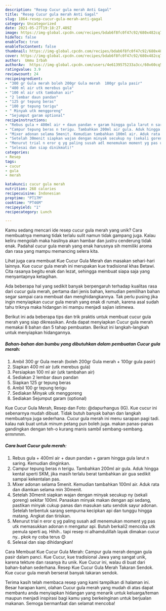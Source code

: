 ```yaml
---
description: "Resep Cucur gula merah Anti Gagal"
title: "Resep Cucur gula merah Anti Gagal"
slug: 1864-resep-cucur-gula-merah-anti-gagal
category: Uncategorized
date: 2021-05-27T19:18:27.489Z
image: https://img-global.cpcdn.com/recipes/bdab6f8fc0f47c92/680x482cq70/cucur-gula-merah-foto-resep-utama.jpg
hideToc: false
enableToc: true
enableTocContent: false
thumbnail: https://img-global.cpcdn.com/recipes/bdab6f8fc0f47c92/680x482cq70/cucur-gula-merah-foto-resep-utama.jpg
cover: https://img-global.cpcdn.com/recipes/bdab6f8fc0f47c92/680x482cq70/cucur-gula-merah-foto-resep-utama.jpg
author:  Ummu Irbah
authorAv:  https://img-global.cpcdn.com/users/4e6139575233a3cc/60x60cq50/avatar.jpg
ratingvalue: 3.9
reviewcount: 24
recipeingredient:
- "300 gr Gula merah boleh 200gr Gula merah  100gr gula pasir"
- "400 ml air utk merebus gula"
- "100 ml air utk tambahan air"
- "2 lembar daun pandan"
- "125 gr tepung beras"
- "100 gr tepung terigu"
- " Minyak utk menggoreng"
- "Sejumput garam optional"
recipeinstructions:
- "Rebus gula + 400ml air + daun pandan + garam hingga gula larut n saring. Kemudian dinginkan."
- "Campur tepung beras n terigu. Tambahkan 200ml air gula. Aduk hingga kental sperti SKM, jika masih terlalu berat tambahkan air gua sedikit sampai kekentalan pas."
- "Mixer adonan selama 5menit. Kemudian tambahkan 100ml air. Aduk rata dan diamkan selama min 30menit."
- "Setelah 30menit siapkan wajan dengan minyak secukup ny (sekali goreng) sekitar 100ml. Panaskan minyak makan dengan api sedang, pastikan minyak cukup panas dan masukan satu sendok sayur adonan. Setelah terbentuk sarang sempurna kecipkan api dan tunggu hingga matang. Angkat dan tiriskan."
- "Menurut trial n eror q yg paling susah adl menemukan moment yg pas utk memasukkan adonan n mengatur api. Butuh berkali2 mencoba utk pemula sperti aq. Hihih.. tapi resep ni alhamdulillah layak dimakan cucur ny.. pkok ny coba terus 😊"
- "Selesai dan siap dinikmati!"
categories:
- Resep
tags:
- cucur
- gula
- merah

katakunci: cucur gula merah 
nutrition: 268 calories
recipecuisine: Indonesian
preptime: "PT17M"
cooktime: "PT46M"
recipeyield: "1"
recipecategory: Lunch

---
```



Kamu sedang mencari ide resep cucur gula merah yang unik? Cara membuatnya memang tidak terlalu sulit namun tidak gampang juga. Kalau keliru mengolah maka hasilnya akan hambar dan justru cenderung tidak enak. Padahal cucur gula merah yang enak harusnya sih memiliki aroma dan rasa yang mampu memancing selera kita.


Lihat juga cara membuat Kue Cucur Gula Merah dan masakan sehari-hari lainnya. Kue cucur gula merah ini merupakan kue tradisional khas Betawi. Cita rasanya begitu enak dan lezat, sehingga membuat siapa saja yang menyantapnya ketagihan.

Ada beberapa hal yang sedikit banyak berpengaruh terhadap kualitas rasa dari cucur gula merah, pertama dari jenis bahan, kemudian pemilihan bahan segar sampai cara membuat dan menghidangkannya. Tak perlu pusing jika ingin menyiapkan cucur gula merah yang enak di rumah, karena asal sudah tahu triknya maka hidangan ini mampu menjadi sajian istimewa.


Berikut ini ada beberapa tips dan trik praktis untuk membuat cucur gula merah yang siap dikreasikan. Anda dapat menyiapkan Cucur gula merah memakai 8 bahan dan 5 tahap pembuatan. Berikut ini langkah-langkah untuk menyiapkan hidangannya.

<!--inarticleads1-->

##### Bahan-bahan dan bumbu yang dibutuhkan dalam pembuatan Cucur gula merah:

1. Ambil 300 gr Gula merah (boleh 200gr Gula merah + 100gr gula pasir)
1. Siapkan 400 ml air (utk merebus gula)
1. Persiapkan 100 ml air (utk tambahan air)
1. Sediakan 2 lembar daun pandan
1. Siapkan 125 gr tepung beras
1. Ambil 100 gr tepung terigu
1. Sediakan  Minyak utk menggoreng
1. Sediakan Sejumput garam (optional)


Kue Cucur Gula Merah, Resep dan Foto: @dapurhangus (IG). Kue cucur ini sebenarnya mudah dibuat. Tidak butuh banyak bahan dan langkah membuatnya juga sederhana. Cucur gula merah ini menu sarapan pagi tadi. kalau nak buat untuk minum petang pun boleh juga. makan panas-panas gandingkan dengan teh-o kurang manis sambil sembang-sembang. ermmmm. 

<!--inarticleads2-->

##### Cara buat Cucur gula merah:

1. Rebus gula + 400ml air + daun pandan + garam hingga gula larut n saring. Kemudian dinginkan.
1. Campur tepung beras n terigu. Tambahkan 200ml air gula. Aduk hingga kental sperti SKM, jika masih terlalu berat tambahkan air gua sedikit sampai kekentalan pas.
1. Mixer adonan selama 5menit. Kemudian tambahkan 100ml air. Aduk rata dan diamkan selama min 30menit.
1. Setelah 30menit siapkan wajan dengan minyak secukup ny (sekali goreng) sekitar 100ml. Panaskan minyak makan dengan api sedang, pastikan minyak cukup panas dan masukan satu sendok sayur adonan. Setelah terbentuk sarang sempurna kecipkan api dan tunggu hingga matang. Angkat dan tiriskan.
1. Menurut trial n eror q yg paling susah adl menemukan moment yg pas utk memasukkan adonan n mengatur api. Butuh berkali2 mencoba utk pemula sperti aq. Hihih.. tapi resep ni alhamdulillah layak dimakan cucur ny.. pkok ny coba terus 😊
1. Selesai dan siap dihidangkan!

Cara Membuat Kue Cucur Gula Merah: Campur gula merah dengan gula pasir dalam panci. Kue Cucur, kue tradisional Jawa yang sangat unik, karena tekture dan rasanya itu unik. Kue Cucur ini, walau di buat dari bahan-bahan sederhana. Resep Kue Cucur Gula Merah Takaran Sendok. Kue cucur gula merah berserat banyak takaran sendok. 

Terima kasih telah membaca resep yang kami tampilkan di halaman ini. Besar harapan kami, olahan Cucur gula merah yang mudah di atas dapat membantu anda menyiapkan hidangan yang menarik untuk keluarga/teman maupun menjadi inspirasi bagi kamu yang berkeinginan untuk berjualan makanan. Semoga bermanfaat dan selamat mencoba!
